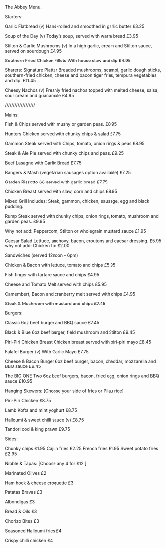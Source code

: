 The Abbey Menu.

Starters:

Garlic Flatbread (v)
Hand-rolled and smoothed in garlic butter
£3.25

Soup of the Day (v)
Today’s soup, served with warm bread
£3.95

Stilton & Garlic Mushrooms (v)
In a high garlic, cream and Stilton sauce, served on sourdough
£4.95

Southern Fried Chicken Fillets
With house slaw and dip
£4.95


Sharers:
Signature Platter
Breaded mushrooms, scampi, garlic dough sticks, southern-fried chicken, cheese and bacon tiger fries, tempura vegetables and dip.
£11.45

Cheesy Nachos (v)
Freshly fried nachos topped with melted cheese, salsa, sour cream and guacamole
£4.95

///////////////////

Mains:

Fish & Chips
served with mushy or garden peas.
£8.95

Hunters Chicken
served with chunky chips & salad
£7.75

Gammon Steak
served with Chips, tomato, onion rings & peas
£8.95

Steak & Ale Pie
served with chunky chips and peas.
£9.25

Beef Lasagne
with Garlic Bread
£7.75

Bangers & Mash
(vegetarian sausages option available)
£7.25

Garden Rissotto (v)
served with garlic bread
£7.75

Chicken Breast
served with slaw, corn and chips
£8.95

Mixed Grill
Includes: Steak, gammon, chicken, sausage, egg and black pudding.

Rump Steak
served with chunky chips, onion rings, tomato, mushroom and garden peas.
£9.95

Why not add: Peppercorn, Stilton or wholegrain mustard sauce £1.95

Caesar Salad
Lettuce, anchovy, bacon, croutons and caesar dressing.
£5.95
why not add: Chicken for £2.00

Sandwiches (served 12noon - 6pm)

Chicken & Bacon
with lettuce, tomato and chips
£5.95

Fish finger
with tartare sauce and chips
£4.95

Cheese and Tomato Melt
served with chips
£5.95

Camembert, Bacon and cranberry melt
served with chips
£4.95

Steak & Mushroom
with mustard and chips
£7.45

Burgers:

Classic
6oz beef burger and BBQ sauce
£7.45

Black & Blue
6oz beef burger, field mushroom and Stilton
£9.45

Piri-Piri Chicken Breast
Chicken breast served with piri-piri mayo
£8.45

Falafel Burger (v)
With Garlic Mayo
£7.75

Cheese & Bacon Burger
6oz beef burger, bacon, cheddar, mozzarella and BBQ sauce
£9.45

The BIG ONE
Two 6oz beef burgers, bacon, fried egg, onion rings and BBQ sauce
£10.95

Hanging Skewers:
[Choose your side of fries or Pilau rice]

Piri-Piri Chicken
£8.75

Lamb Kofta and mint yoghurt
£8.75

Halloumi & sweet chilli sauce (v)
£8.75

Tandori cod & king prawn
£9.75


Sides:

Chunky chips £1.95
Cajun fries £2.25
French fries £1.95
Sweet potato fries £2.95 

Nibble & Tapas:
[Choose any 4 for £12 ]


Marinated Olives £2

Ham hock & cheese croquette £3

Patatas Bravas £3

Albondigas £3

Bread & Oils £3

Chorizo Bites £3

Seasoned Halloumi fries £4

Crispy chilli chicken  £4












